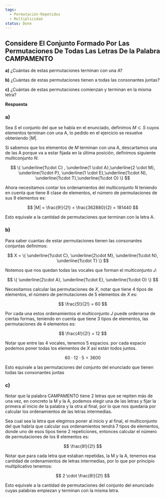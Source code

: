 ```yaml
---
tags:
  - Permutación-Repetidos
  - Multiplicidad
status: Done
---
```


## Considere El Conjunto Formado Por Las Permutaciones De Todas Las Letras De la Palabra CAMPAMENTO

**a)** ¿Cuántas de estas permutaciones terminan con una A?

**b)** ¿Cuántas de estas permutaciones tienen a todas las consonantes juntas?

**c)** ¿Cuántas de estas permutaciones comienzan y terminan en la misma letra?

**Respuesta**

### **a)**

Sea $S$ el conjunto del que se habla en el enunciado, definimos $M\subset S$ cuyos elementos terminan con una A, lo pedido en el ejercicio se resuelve obteniendo $|M|$.

Si sabemos que los elementos de $M$ terminan con una A, descartamos una de las A porque va a estar fijada en la última posición, definimos siguiente multiconjunto $N$:

$$
\{ \underline{1\cdot C} , \underline{1 \cdot A},\underline{2 \cdot M}, \underline{1\cdot P}, \underline{1 \cdot E},\underline{1\cdot N}, \underline{1\cdot T},\underline{1\cdot O}  \}
$$

Ahora necesitamos contar los ordenamientos del multiconjunto $N$ teniendo en cuenta que tiene 8 clase de elementos, el número de permutaciones de sus 9 elementos es:

$$
|M| = \frac{9!}{2!} = \frac{362880}{2} = 181440
$$

Esto equivale a la cantidad de permutaciones que terminan con la letra A.

### **b)**

Para saber cuantas de estar permutaciones tienen las consonantes conjuntas definimos:

$$
X = \{ \underline{1\cdot C}, \underline{2\cdot M}, \underline{1\cdot N}, \underline{1\cdot T}  \}
$$

Notemos que nos quedan todas las vocales que forman el multiconjunto $J$:

$$
\{ \underline{2\cdot A}, \underline{1\cdot E}, \underline{1\cdot O}  \}
$$

Necesitamos calcular las permutaciones de $X$, notar que tiene 4 tipos de elementos, el número de permutaciones de 5 elementos de $X$ es:

$$
\frac{5!}{2!} = 60
$$

Por cada una estos ordenamientos el multiconjunto $J$ puede ordenarse de ciertas formas, teniendo en cuenta que tiene 3 tipos de elementos, las permutaciones de 4 elementos es:

$$
\frac{4!}{2!} = 12
$$

Notar que entre las 4 vocales, tenemos 5 espacios. por cada espacio podemos poner todas los elementos de $X$ así están todos juntos.

$$
60 \cdot 12 \cdot 5 = 3600
$$

Esto equivale a las permutaciones del conjunto del enunciado que tienen todas las consonantes juntas

### **c)**

Notar que la palabra CAMPAMENTO tiene 2 letras que se repiten más de una vez, en concreto la M y la A, podemos elegir una de las letras y fijar la primera al inicio de la palabra y la otra al final, por lo que nos quedaría por calcular los ordenamientos de las letras intermedias.

Sea cual sea la letra que elegimos poner al inicio y al final, el multiconjunto del que habría que calcular sus ordenamientos tendrá 7 tipos de elementos, donde uno de esos tipos tiene 2 repeticiones, entonces calcular el número de permutaciones de los 8 elementos es:

$$
\frac{8!}{2!}
$$

Notar que para cada letra que estaban repetidas, la M y la A, tenemos esa cantidad de ordenamientos de letras intermedias, por lo que por principio multiplicativo tenemos:

$$
2 \cdot \frac{8!}{2!}
$$

Esto equivale a la cantidad de permutaciones del conjunto del enunciado cuyas palabras empiezan y terminan con la misma letra.
